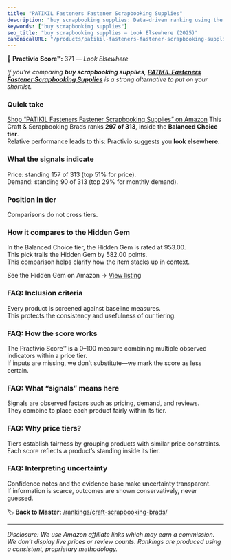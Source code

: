 ```yaml
---
title: "PATIKIL Fasteners Fastener Scrapbooking Supplies"
description: "buy scrapbooking supplies: Data-driven ranking using the Practivio Score™. Positioned by quality, value, demand, findability, momentum."
keywords: ["buy scrapbooking supplies"]
seo_title: "buy scrapbooking supplies — Look Elsewhere (2025)"
canonicalURL: "/products/patikil-fasteners-fastener-scrapbooking-supplies-B0DHZMSYWM/"
---
```


**🚫 Practivio Score™:** 371 — _Look Elsewhere_


*If you're comparing **buy scrapbooking supplies**, **[PATIKIL Fasteners Fastener Scrapbooking Supplies](https://www.amazon.com/dp/B0DHZMSYWM?tag=practivio-20)** is a strong alternative to put on your shortlist.*
### Quick take
[Shop “PATIKIL Fasteners Fastener Scrapbooking Supplies” on Amazon](https://www.amazon.com/dp/B0DHZMSYWM?tag=practivio-20)
This Craft & Scrapbooking Brads ranks **297 of 313**, inside the **Balanced Choice tier**.  
Relative performance leads to this: Practivio suggests you **look elsewhere**.

### What the signals indicate
Price: standing 157 of 313 (top 51% for price).  
Demand: standing 90 of 313 (top 29% for monthly demand).

### Position in tier
Comparisons do not cross tiers.

### How it compares to the Hidden Gem
In the Balanced Choice tier, the Hidden Gem is rated at 953.00.  
This pick trails the Hidden Gem by 582.00 points.  
This comparison helps clarify how the item stacks up in context.  

See the Hidden Gem on Amazon → [View listing](https://www.amazon.com/dp/B09VGSNWZW?tag=practivio-20)

### FAQ: Inclusion criteria
Every product is screened against baseline measures.  
This protects the consistency and usefulness of our tiering.

### FAQ: How the score works
The Practivio Score™ is a 0–100 measure combining multiple observed indicators within a price tier.  
If inputs are missing, we don’t substitute—we mark the score as less certain.

### FAQ: What “signals” means here
Signals are observed factors such as pricing, demand, and reviews.  
They combine to place each product fairly within its tier.

### FAQ: Why price tiers?
Tiers establish fairness by grouping products with similar price constraints.  
Each score reflects a product’s standing inside its tier.

### FAQ: Interpreting uncertainty
Confidence notes and the evidence base make uncertainty transparent.  
If information is scarce, outcomes are shown conservatively, never guessed.


🏷️ **Back to Master:** [/rankings/craft-scrapbooking-brads/](/rankings/craft-scrapbooking-brads/)

---
_Disclosure: We use Amazon affiliate links which may earn a commission. We don’t display live prices or review counts. Rankings are produced using a consistent, proprietary methodology._
